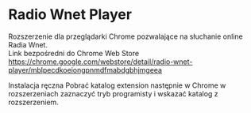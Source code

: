 # Radio Wnet Player

Rozszerzenie dla przeglądarki Chrome pozwalające na słuchanie online Radia Wnet.<br/>
Link bezpośredni do Chrome Web Store<br/>
https://chrome.google.com/webstore/detail/radio-wnet-player/mblpecdkoeiongpnmdfmabdgbhjmgeea

Instalacja ręczna
Pobrać katalog extension następnie w Chrome w rozszerzeniach zaznaczyć tryb programisty i wskazać katalog z rozszerzeniem.


